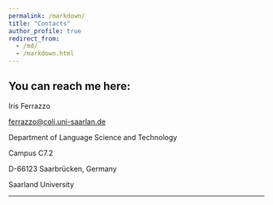 ```yaml
---
permalink: /markdown/
title: "Contacts"
author_profile: true
redirect_from: 
  - /md/
  - /markdown.html
---
```


## You can reach me here:

Iris Ferrazzo

ferrazzo@coli.uni-saarlan.de

Department of Language Science and Technology

Campus C7.2

D-66123 Saarbrücken, Germany

Saarland University

---------------------------------------------------



